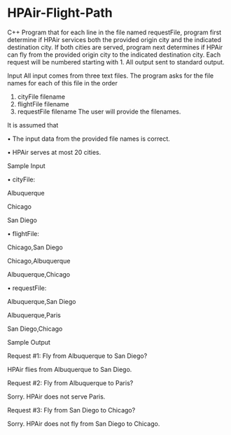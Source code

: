 # HPAir-Flight-Path
C++ Program that for each line in the file named requestFile, program first determine if HPAir services both the provided origin city and the indicated destination city. If both cities are served, program next determines if HPAir can fly from the provided origin city to the indicated destination city. Each request will be numbered starting with 1. All output sent to standard output.

Input
All input comes from three text files. The program asks for the file
names for each of this file in the order
1. cityFile filename
2. flightFile filename
3. requestFile filename
The user will provide the filenames.


It is assumed that

• The input data from the provided file names is correct.

• HPAir serves at most 20 cities.


Sample Input

• cityFile:

  Albuquerque
  
  Chicago
  
  San Diego
  
  
• flightFile:

  Chicago,San Diego
  
  Chicago,Albuquerque
  
  Albuquerque,Chicago
  
  
• requestFile:

  Albuquerque,San Diego
  
  Albuquerque,Paris
  
  San Diego,Chicago
  

Sample Output

Request #1: Fly from Albuquerque to San Diego?

HPAir flies from Albuquerque to San Diego.

Request #2: Fly from Albuquerque to Paris?

Sorry. HPAir does not serve Paris.

Request #3: Fly from San Diego to Chicago?

Sorry. HPAir does not fly from San Diego to Chicago.

